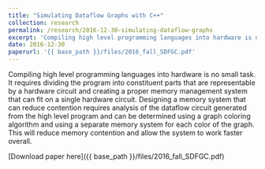 ```yaml
---
title: "Simulating Dataflow Graphs with C++"
collection: research
permalink: /research/2016-12-30-simulating-dataflow-graphs
excerpt: 'Compiling high level programming languages into hardware is no small task. It requires dividing the program into constituent parts that are representable by a hardware circuit and creating a proper memory management system that can fit on a single hardware circuit. Designing a memory system that can reduce contention requires analysis of the dataflow circuit generated from the high level program and can be determined using a graph coloring algorithm and using a separate memory system for each color of the graph. This will reduce memory contention and allow the system to work faster overall.'
date: 2016-12-30
paperurl: '{{ base_path }}/files/2016_fall_SDFGC.pdf'
---
```

Compiling high level programming languages into hardware is no small task. It requires dividing the program into constituent parts that are representable by a hardware circuit and creating a proper memory management system that can fit on a single hardware circuit. Designing a memory system that can reduce contention requires analysis of the dataflow circuit generated from the high level program and can be determined using a graph coloring algorithm and using a separate memory system for each color of the graph. This will reduce memory contention and allow the system to work faster overall.

[Download paper here]({{ base_path }}/files/2016_fall_SDFGC.pdf)
